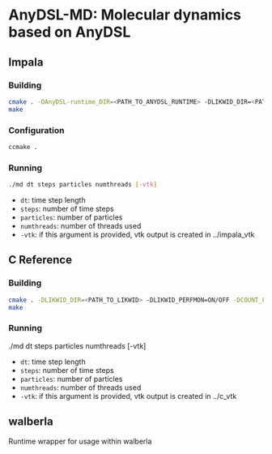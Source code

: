 # AnyDSL-MD: Molecular dynamics based on AnyDSL
## Impala
### Building
```sh
cmake . -DAnyDSL-runtime_DIR=<PATH_TO_ANYDSL_RUNTIME> -DLIKWID_DIR=<PATH_TO_LIKWID> -DLIKWID_PERFMON=ON/OFF -DCOUNT_FORCE_EVALUATIONS=ON/OFF -DCHECK_INVARIANTS=ON/OFF   
make
```
### Configuration
```sh
ccmake .
```
### Running
```sh
./md dt steps particles numthreads [-vtk]
```
* ```dt```: time step length  
* ```steps```: number of time steps  
* ```particles```: number of particles  
* ```numthreads```: number of threads used  
* ```-vtk```: if this argument is provided, vtk output is created in ../impala_vtk 

## C Reference
### Building
```sh
cmake . -DLIKWID_DIR=<PATH_TO_LIKWID> -DLIKWID_PERFMON=ON/OFF -DCOUNT_FORCE_EVALUATIONS=ON/OFF  
make 
```
### Running
./md dt steps particles numthreads [-vtk]  
* ```dt```: time step length  
* ```steps```: number of time steps  
* ```particles```: number of particles  
* ```numthreads```: number of threads used  
* ```-vtk```: if this argument is provided, vtk output is created in ../c_vtk

## walberla
Runtime wrapper for usage within walberla
